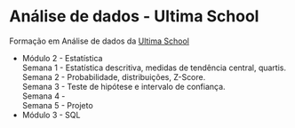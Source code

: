 # Análise de dados - Ultima School
Formação em Análise de dados da [Ultima School](https://ultima.school/)
<br>
- Módulo 2 - Estatística <br>
Semana 1 - Estatística descritiva, medidas de tendência central, quartis.<br>
Semana 2 - Probabilidade, distribuições, Z-Score.<br>
Semana 3 - Teste de hipótese e intervalo de confiança.<br>
Semana 4 - <br>
Semana 5 - Projeto <br>
- Módulo 3 - SQL <br>
